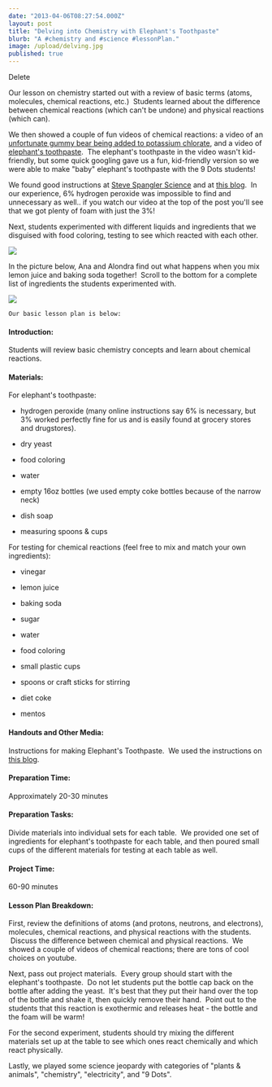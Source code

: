 ```yaml
---
date: "2013-04-06T08:27:54.000Z"
layout: post
title: "Delving into Chemistry with Elephant's Toothpaste"
blurb: "A #chemistry and #science #lessonPlan."
image: /upload/delving.jpg
published: true
---
```


Delete

Our lesson on chemistry started out with a review of basic terms (atoms, molecules, chemical reactions, etc.)  Students learned about the difference between chemical reactions (which can't be undone) and physical reactions (which can).

We then showed a couple of fun videos of chemical reactions: a video of an [unfortunate gummy bear being added to potassium chlorate](http://www.youtube.com/watch?feature=player_embedded&v=txkRCIPSsjM), and a video of [elephant's toothpaste](www.youtube.com/watch?v=ezsur0L0L1c).  The elephant's toothpaste in the video wasn't kid-friendly, but some quick googling gave us a fun, kid-friendly version so we were able to make "baby" elephant's toothpaste with the 9 Dots students!

We found good instructions at [Steve Spangler Science](glerscience.com/experiment/elephants-toothpaste) and at [this blog](http://www.jugglingwithkids.com/2012/02/elephant-toothpaste.html).  In our experience, 6% hydrogen peroxide was impossible to find and unnecessary as well.. if you watch our video at the top of the post you'll see that we got plenty of foam with just the 3%!

Next, students experimented with different liquids and ingredients that we disguised with food coloring, testing to see which reacted with each other.


[![](http://9-dots.org/wp-uploads/2013/03/Photo-Mar-19-4-53-52-PM-compressed-1024x768.jpg)](http://9-dots.org/wp-uploads/2013/03/Photo-Mar-19-4-53-52-PM-compressed.jpg)




In the picture below, Ana and Alondra find out what happens when you mix lemon juice and baking soda together!  Scroll to the bottom for a complete list of ingredients the students experimented with.




[![](http://9-dots.org/wp-uploads/2013/03/Photo-Mar-18-5-15-32-PM-e1364654746898-768x1024.jpg)](http://9-dots.org/wp-uploads/2013/03/Photo-Mar-18-5-15-32-PM.jpg)





    Our basic lesson plan is below:




#### Introduction:


Students will review basic chemistry concepts and learn about chemical reactions.


#### Materials:


For elephant's toothpaste:



	
  * hydrogen peroxide (many online instructions say 6% is necessary, but 3% worked perfectly fine for us and is easily found at grocery stores and drugstores).

	
  * dry yeast

	
  * food coloring

	
  * water

	
  * empty 16oz bottles (we used empty coke bottles because of the narrow neck)

	
  * dish soap

	
  * measuring spoons & cups


For testing for chemical reactions (feel free to mix and match your own ingredients):

	
  * vinegar

	
  * lemon juice

	
  * baking soda

	
  * sugar

	
  * water

	
  * food coloring

	
  * small plastic cups

	
  * spoons or craft sticks for stirring

	
  * diet coke

	
  * mentos




#### Handouts and Other Media:


Instructions for making Elephant's Toothpaste.  We used the instructions on [this blog](http://www.jugglingwithkids.com/2012/02/elephant-toothpaste.html).


#### Preparation Time:


Approximately 20-30 minutes


#### Preparation Tasks:


Divide materials into individual sets for each table.  We provided one set of ingredients for elephant's toothpaste for each table, and then poured small cups of the different materials for testing at each table as well.


#### Project Time:


60-90 minutes


#### Lesson Plan Breakdown:


First, review the definitions of atoms (and protons, neutrons, and electrons), molecules, chemical reactions, and physical reactions with the students.  Discuss the difference between chemical and physical reactions.  We showed a couple of videos of chemical reactions; there are tons of cool choices on youtube.

Next, pass out project materials.  Every group should start with the elephant's toothpaste.  Do not let students put the bottle cap back on the bottle after adding the yeast.  It's best that they put their hand over the top of the bottle and shake it, then quickly remove their hand.  Point out to the students that this reaction is exothermic and releases heat - the bottle and the foam will be warm!

For the second experiment, students should try mixing the different materials set up at the table to see which ones react chemically and which react physically.

Lastly, we played some science jeopardy with categories of "plants & animals", "chemistry", "electricity", and "9 Dots".
